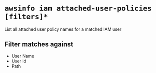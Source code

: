 # `awsinfo iam attached-user-policies [filters]*`

List all attached user policy names for a matched IAM user

## Filter matches against

* User Name
* User Id
* Path